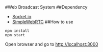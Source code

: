 #Web Broadcast System
##Dependency
* [Socket.io](https://github.com/socketio/socket.io/)
* [SimpleWebRTC](https://github.com/andyet/SimpleWebRTC)
##How to use
```
npm install
npm start
```
Open browser and go to [http://localhost:3000](http://localhost:3000)